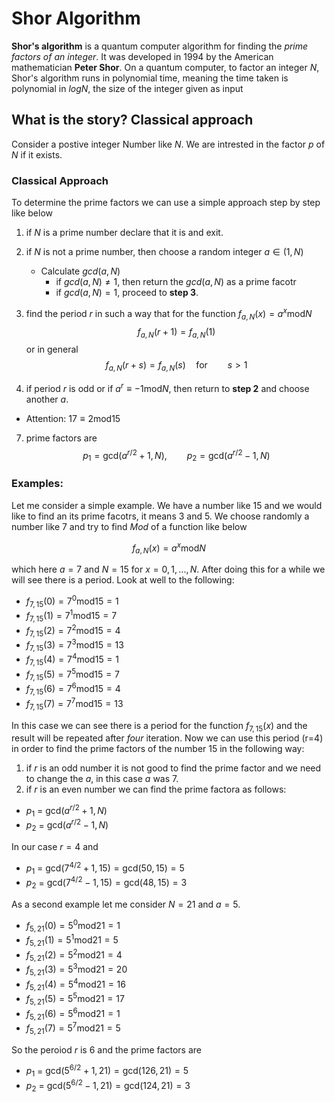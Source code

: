 # Shor Algorithm
__Shor's algorithm__ is a quantum computer algorithm for finding the _prime factors of an integer_. It was developed in 1994 by the American mathematician __Peter Shor__. On a quantum computer, to factor an integer $N$, Shor's algorithm runs in polynomial time, meaning the time taken is polynomial in $log N$, the size of the integer given as input


## What is the story? Classical approach
Consider a postive integer Number like $N$. We are intrested in the factor $p$ of $N$ if it exists. 

### Classical Approach

To determine the prime factors we can use a simple approach step by step like below
1. if $N$ is a prime number declare that it is and exit.
2. if $N$ is not a prime number, then choose a random integer $a \in (1,N)$  
   * Calculate $gcd(a,N)$         
     * if $gcd(a,N) \neq 1$, then return the $gcd(a,N)$ as a prime facotr
     * if $gcd(a,N) = 1$, proceed to __step 3__.
 3. find the period $r$ in such a way that for the function $f_{a,N}(x) = a^x \text{mod} N$ 
$$f_{a,N}(r+1)= f_{a,N}(1) $$
or in general
$$f_{a,N}(r+s)= f_{a,N}(s) \quad \text{for} \qquad s>1 $$

 5. if period $r$ is odd or if $a^r \equiv -1 \text{mod} N$, then return to __step 2__ and choose another $a$.
 *  Attention: $17 \equiv 2\text{mod} 15$
 7. prime factors are 
   $$p_1 = \text{gcd}(a^{r/2}+1,N), \qquad p_2 = \text{gcd}(a^{r/2}-1,N)$$

### Examples:

Let me consider a simple example. We have a number like 15 and we would like to find an its prime facotrs, it means 3 and 5. We choose randomly a number like 7 and try to find _Mod_ of a function like below

$$f_{a,N}(x) = a^x \text{mod} N$$

which here $a = 7$ and $N=15$ for $x = 0,1,...,N$. After doing this for a while we will see there is a period. Look at well to the following:<par>

  * $f_{7,15}(0) = 7^0 \text{mod} 15 = 1$
  * $f_{7,15}(1) = 7^1 \text{mod} 15 = 7$
  * $f_{7,15}(2) = 7^2 \text{mod} 15 = 4$
  * $f_{7,15}(3) = 7^3 \text{mod} 15 = 13$
  * $f_{7,15}(4) = 7^4 \text{mod} 15 = 1$
  * $f_{7,15}(5) = 7^5 \text{mod} 15 = 7$
  * $f_{7,15}(6) = 7^6 \text{mod} 15 = 4$
  * $f_{7,15}(7) = 7^7 \text{mod} 15 = 13$ 

 In this case we can see there is a period for the function $f_{7,15}(x)$ and the result will be repeated after *four* iteration. Now we can use this period (r=4) in order to find the prime factors of the number 15 in the following way:

 1. if $r$ is an odd number it is not good to find the prime factor and we need to change the $a$, in this case $a$ was 7.
 2.  if $r$ is an even number we can find the prime factora as follows:
   * $p_1$ = $\text{gcd}(a^{r/2}+1,N)$
   * $p_2$ = $\text{gcd}(a^{r/2}-1,N)$
          
 In our case $r=4$ and 
   * $p_1$ = $\text{gcd}(7^{4/2}+1,15)=\text{gcd}(50,15)=5$
   * $p_2$ = $\text{gcd}(7^{4/2}-1,15)=\text{gcd}(48,15)=3$
 
 
As a second example let me consider $N=21$ and $a=5$.
  * $f_{5,21}(0) = 5^0 \text{mod} 21 = 1$
  * $f_{5,21}(1) = 5^1 \text{mod} 21 = 5$
  * $f_{5,21}(2) = 5^2 \text{mod} 21 = 4$
  * $f_{5,21}(3) = 5^3 \text{mod} 21 = 20$
  * $f_{5,21}(4) = 5^4 \text{mod} 21 = 16$
  * $f_{5,21}(5) = 5^5 \text{mod} 21 = 17$
  * $f_{5,21}(6) = 5^6 \text{mod} 21 = 1$
  * $f_{5,21}(7) = 5^7 \text{mod} 21 = 5$
 
 So the peroiod $r$ is 6 and the prime factors are
   * $p_1$ = $\text{gcd}(5^{6/2}+1,21)=\text{gcd}(126,21)=5$
   * $p_2$ = $\text{gcd}(5^{6/2}-1,21)=\text{gcd}(124,21)=3$
 


